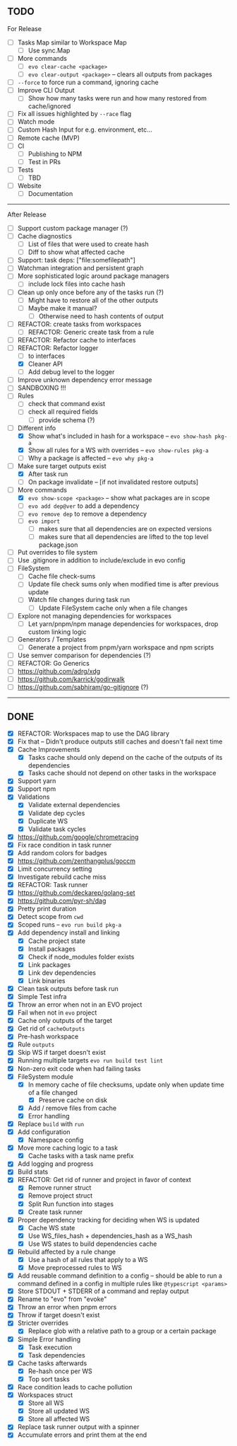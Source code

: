 ## TODO

For Release

- [ ] Tasks Map similar to Workspace Map
  - [ ] Use sync.Map
- [ ] More commands
  - [ ] `evo clear-cache <package>`
  - [ ] `evo clear-output <package>` – clears all outputs from packages
- [ ] `--force` to force run a command, ignoring cache
- [ ] Improve CLI Output
  - [ ] Show how many tasks were run and how many restored from cache/ignored
- [ ] Fix all issues highlighted by `--race` flag
- [ ] Watch mode
- [ ] Custom Hash Input for e.g. environment, etc...
- [ ] Remote cache (MVP)
- [ ] CI
  - [ ] Publishing to NPM
  - [ ] Test in PRs
- [ ] Tests
  - [ ] TBD
- [ ] Website
  - [ ] Documentation

---------------

After Release

- [ ] Support custom package manager (?)
- [ ] Cache diagnostics
  - [ ] List of files that were used to create hash
  - [ ] Diff to show what affected cache
- [ ] Support: task deps: ["file:somefilepath"]
- [ ] Watchman integration and persistent graph
- [ ] More sophisticated logic around package managers
  - [ ] include lock files into cache hash
- [ ] Clean up only once before any of the tasks run (?)
  - [ ] Might have to restore all of the other outputs
  - [ ] Maybe make it manual?
    - [ ] Otherwise need to hash contents of output
- [ ] REFACTOR: create tasks from workspaces
  - [ ] REFACTOR: Generic create task from a rule
- [ ] REFACTOR: Refactor cache to interfaces
- [ ] REFACTOR: Refactor logger
  - [ ] to interfaces
  - [x] Cleaner API
  - [ ] Add debug level to the logger
- [ ] Improve unknown dependency error message
- [ ] SANDBOXING !!!
- [ ] Rules
  - [ ] check that command exist
  - [ ] check all required fields
    - [ ] provide schema (?)
- [ ] Different info
  - [x] Show what's included in hash for a workspace – `evo show-hash pkg-a`
  - [x] Show all rules for a WS with overrides – `evo show-rules pkg-a`
  - [ ] Why a package is affected – `evo why pkg-a`
- [ ] Make sure target outputs exist
  - [x] After task run
  - [ ] On package invalidate – [if not invalidated restore outputs]
- [ ] More commands
  - [x] `evo show-scope <package>` – show what packages are in scope
  - [ ] `evo add dep@ver` to add a dependency
  - [ ] `evo remove dep` to remove a dependency
  - [ ] `evo import`
    - [ ] makes sure that all dependencies are on expected versions
    - [ ] makes sure that all dependencies are lifted to the top level package.json
- [ ] Put overrides to file system
- [ ] Use .gitignore in addition to include/exclude in evo config
- [ ] FileSystem
  - [ ] Cache file check-sums
  - [ ] Update file check sums only when modified time is after previous update
  - [ ] Watch file changes during task run
    - [ ] Update FileSystem cache only when a file changes
- [ ] Explore not managing dependencies for workspaces
  - [ ] Let yarn/pnpm/npm manage dependencies for workspaces, drop custom linking logic
- [ ] Generators / Templates
  - [ ] Generate a project from pnpm/yarn workspace and npm scripts
- [ ] Use semver comparison for dependencies (?)
- [ ] REFACTOR: Go Generics
- [ ] https://github.com/adrg/xdg
- [ ] https://github.com/karrick/godirwalk
- [ ] https://github.com/sabhiram/go-gitignore (?)

---

## DONE

- [x] REFACTOR: Workspaces map to use the DAG library
- [x] Fix that – Didn't produce outputs still caches and doesn't fail next time
- [x] Cache Improvements
  - [x] Tasks cache should only depend on the cache of the outputs of its dependencies
  - [x] Tasks cache should not depend on other tasks in the workspace
- [x] Support yarn
- [x] Support npm
- [x] Validations
  - [x] Validate external dependencies
  - [x] Validate dep cycles
  - [x] Duplicate WS
  - [x] Validate task cycles
- [x] https://github.com/google/chrometracing
- [x] Fix race condition in task runner
- [x] Add random colors for badges
- [x] https://github.com/zenthangplus/goccm
- [x] Limit concurrency setting
- [x] Investigate rebuild cache miss
- [x] REFACTOR: Task runner
- [x] https://github.com/deckarep/golang-set
- [x] https://github.com/pyr-sh/dag
- [x] Pretty print duration
- [x] Detect scope from `cwd`
- [x] Scoped runs – `evo run build pkg-a`
- [x] Add dependency install and linking
  - [x] Cache project state
  - [x] Install packages
  - [x] Check if node_modules folder exists
  - [x] Link packages
  - [x] Link dev dependencies
  - [x] Link binaries
- [x] Clean task outputs before task run
- [x] Simple Test infra
- [x] Throw an error when not in an EVO project
- [x] Fail when not in `evo` project
- [x] Cache only outputs of the target
- [x] Get rid of `cacheOutputs`
- [x] Pre-hash workspace
- [x] Rule `outputs`
- [x] Skip WS if target doesn't exist
- [x] Running multiple targets `evo run build test lint`
- [x] Non-zero exit code when had failing tasks
- [x] FileSystem module
  - [x] In memory cache of file checksums, update only when update time of a file changed
    - [x] Preserve cache on disk
  - [x] Add / remove files from cache
  - [x] Error handling
- [x] Replace `build` with `run`
- [x] Add configuration
  - [x] Namespace config
- [x] Move more caching logic to a task
  - [x] Cache tasks with a task name prefix
- [x] Add logging and progress
- [x] Build stats
- [x] REFACTOR: Get rid of runner and project in favor of context
  - [x] Remove runner struct
  - [x] Remove project struct
  - [x] Split Run function into stages
  - [x] Create task runner
- [x] Proper dependency tracking for deciding when WS is updated
  - [x] Cache WS state
  - [x] Use WS_files_hash + dependencies_hash as a WS_hash
  - [x] Use WS states to build dependencies cache
- [x] Rebuild affected by a rule change
  - [x] Use a hash of all rules that apply to a WS
  - [x] Move preprocessed rules to WS
- [x] Add reusable command definition to a config – should be able to run a command defined in a config in multiple rules like `@typescript <params>`
- [x] Store STDOUT + STDERR of a command and replay output
- [x] Rename to "evo" from "evoke"
- [x] Throw an error when pnpm errors
- [x] Throw if target doesn't exist
- [x] Stricter overrides
  - [x] Replace glob with a relative path to a group or a certain package
- [x] Simple Error handling
  - [x] Task execution
  - [x] Task dependencies
- [x] Cache tasks afterwards
  - [x] Re-hash once per WS
  - [x] Top sort tasks
- [x] Race condition leads to cache pollution
- [x] Workspaces struct
  - [x] Store all WS
  - [x] Store all updated WS
  - [x] Store all affected WS
- [x] Replace task runner output with a spinner
- [x] Accumulate errors and print them at the end
